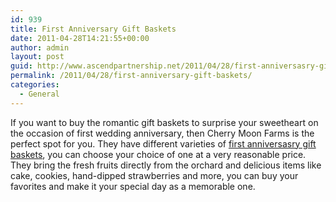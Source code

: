 ```yaml
---
id: 939
title: First Anniversary Gift Baskets
date: 2011-04-28T14:21:55+00:00
author: admin
layout: post
guid: http://www.ascendpartnership.net/2011/04/28/first-anniversasry-gift-baskets/
permalink: /2011/04/28/first-anniversary-gift-baskets/
categories:
  - General
---
```

If you want to buy the romantic gift baskets to surprise your sweetheart on the occasion of first wedding anniversary, then Cherry Moon Farms is the perfect spot for you. They have different varieties of [first anniversasry gift baskets](http://www.cherrymoonfarms.com/anniversary-gifts-can), you can choose your choice of one at a very reasonable price. They bring the fresh fruits directly from the orchard and delicious items like cake, cookies, hand-dipped strawberries and more, you can buy your favorites and make it your special day as a memorable one.
